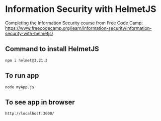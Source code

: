 # Information Security with HelmetJS

Completing the Information Security course from Free Code Camp: https://www.freecodecamp.org/learn/information-security/information-security-with-helmetjs/

## Command to install HelmetJS
```npm i helmet@3.21.3```

## To run app
```node myApp.js```

## To see app in browser
```http://localhost:3000/```
